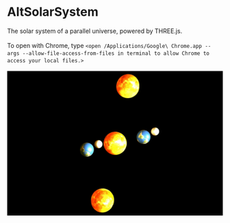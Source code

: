 # AltSolarSystem
The solar system of a parallel universe, powered by THREE.js.<br/><br/>
To open with Chrome, type `<open /Applications/Google\ Chrome.app --args --allow-file-access-from-files in terminal to allow Chrome to access your local files.>`<br/>
<br/>
![](solar.gif)
